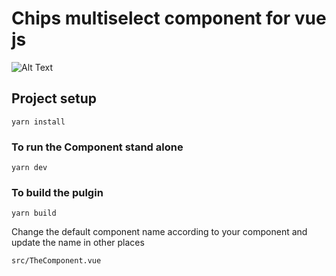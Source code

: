 # Chips multiselect component for vue js

![Alt Text](https://giphy.com/gifs/cmZUSPkI1J3fTn3PDg)

## Project setup
```
yarn install
```

### To run the Component stand alone
```
yarn dev
```

### To build the pulgin
```
yarn build
```

Change the default component name according to your component and update the name in other places

```
src/TheComponent.vue
```
